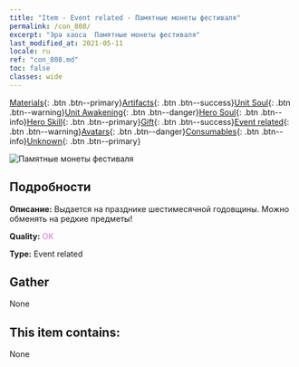 ```yaml
---
title: "Item - Event related - Памятные монеты фестиваля"
permalink: /con_808/
excerpt: "Эра хаоса  Памятные монеты фестиваля"
last_modified_at: 2021-05-11
locale: ru
ref: "con_808.md"
toc: false
classes: wide
---
```

 [Materials](/ItemsRU/){: .btn .btn--primary}[Artifacts](/ItemsRU/Artifacts/){: .btn .btn--success}[Unit Soul](/ItemsRU/UnitSoul/){: .btn .btn--warning}[Unit Awakening](/ItemsRU/UnitAwakening/){: .btn .btn--danger}[Hero Soul](/ItemsRU/HeroSoul/){: .btn .btn--info}[Hero Skill](/ItemsRU/HeroSkill/){: .btn .btn--primary}[Gift](/ItemsRU/Gift/){: .btn .btn--success}[Event related](/ItemsRU/Events/){: .btn .btn--warning}[Avatars](/ItemsRU/Avatars/){: .btn .btn--danger}[Consumables](/ItemsRU/Consumables/){: .btn .btn--info}[Unknown](/ItemsRU/Unknown/){: .btn .btn--primary}

 ![Памятные монеты фестиваля](/images/t/i_3066.png)

## Подробности
 **Описание:** Выдается на празднике шестимесячной годовщины. Можно обменять на редкие предметы!

 **Quality:** <span style="color: #DA70D6">OK</span>

 **Type:** Event related

## Gather

  None

## This item contains:

  None

